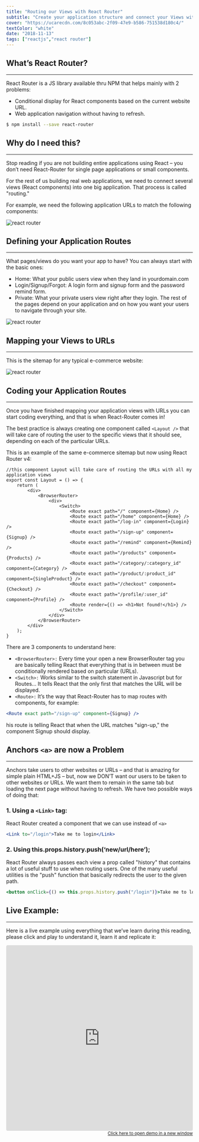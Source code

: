```yaml
---
title: "Routing our Views with React Router"
subtitle: "Create your application structure and connect your Views with React Router"
cover: "https://ucarecdn.com/8c053abc-2f09-47e9-b586-751538d180c4/"
textColor: "white"
date: "2018-11-13"
tags: ["reactjs","react router"]
---
```


## What’s React Router?
***

React Router is a JS library available thru NPM that helps mainly with 2 problems:

+ Conditional display for React components based on the current website URL.
+ Web application navigation without having to refresh.

```bash
$ npm install --save react-router
```

## Why do I need this?
***

Stop reading if you are not building entire applications using React – you don’t need React-Router for single page applications or small components.

For the rest of us building real web applications, we need to connect several views (React components) into one big application. That process is called "routing."

For example, we need the following application URLs to match the following components:

![react router](https://ucarecdn.com/6fd2b44b-598b-4ddb-85ba-9c32b086127f/-/resize/800x/)


## Defining your Application Routes
***

What pages/views do you want your app to have? You can always start with the basic ones:

+ Home: What your public users view when they land in yourdomain.com
+ Login/Signup/Forgot: A login form and signup form and the password remind form.
+ Private: What your private users view right after they login.
The rest of the pages depend on your application and on how you want your users to navigate through your site.

![react router](https://ucarecdn.com/205cd2de-dfae-4712-a5e4-1c922994e60d/-/resize/700x/)

## Mapping your Views to URLs
***

This is the sitemap for any typical e-commerce website:


![react router](https://ucarecdn.com/9021be43-57ae-4667-8c1a-435b8521ce59/-/resize/600x/)

## Coding your Application Routes
***

Once you have finished mapping your application views with URLs you can start coding everything, and that is when React-Router comes in!

The best practice is always creating one component called `<Layout />` that will take care of routing the user to the specific views that it should see, depending on each of the particular URLs.

This is an example of the same e-commerce sitemap but now using React Router v4:

```jsx{numberLines: true}
//this component Layout will take care of routing the URLs with all my application views 
export const Layout = () => {
    return (
        <div>
            <BrowserRouter>
                <div>
                    <Switch>
                        <Route exact path="/" component={Home} />
                        <Route exact path="/home" component={Home} />
                        <Route exact path="/log-in" component={Login} />
                        <Route exact path="/sign-up" component={Signup} />
                        <Route exact path="/remind" component={Remind} />
                        <Route exact path="/products" component={Products} />
                        <Route exact path="/category/:category_id" component={Category} />
                        <Route exact path="/product/:product_id" component={SingleProduct} />
                        <Route exact path="/checkout" component={Checkout} />
                        <Route exact path="/profile/:user_id" component={Profile} />
                        <Route render={() => <h1>Not found!</h1>} />
                    </Switch>
                </div>
            </BrowserRouter>
        </div>
    );
}
```

There are 3 components to understand here:

+ `<BrowserRouter>:` Every time your open a new BrowserRouter tag you are basically telling React that everything that is in between must be conditionally rendered based on particular <Routes> (URLs).
+ `<Switch>:` Works similar to the switch statement in Javascript but for Routes… It tells React that the only first <Route> that matches the URL will be displayed.
+ `<Route>:` It’s the way that React-Router has to map routes with components, for example:

```jsx
<Route exact path="/sign-up" component={Signup} />
```

his route is telling React that when the URL matches "sign-up," the component Signup should display.

## Anchors `<a>` are now a Problem
***

Anchors take users to other websites or URLs – and that is amazing for simple plain HTML+JS – but, now we DON’T want our users to be taken to other websites or URLs.  We want them to remain in the same tab but loading the next page without having to refresh.  We have two possible ways of doing that:

### 1.  Using a `<Link>` tag:

React Router created a component that we can use instead of `<a>`

```jsx
<Link to="/login">Take me to login</Link>
```

### 2. Using this.props.history.push(‘new/url/here’);

   React Router always passes each view a prop called "history" that contains a lot of useful stuff to use when routing users.  One of the many useful utilities is the "push" function that basically redirects the user to the given path.

```jsx
<button onClick={() => this.props.history.push("/login")}>Take me to login</button>
```

## Live Example:
***

Here is a live example using everything that we’ve learn during this reading, please click and play to understand it, learn it and replicate it:

<iframe src="https://codesandbox.io/embed/0okp853rxn?autoresize=1&amp;module=%2Fsrc%2FLayout.jsx&amp;moduleview=1" style="width:100%; height:500px; border:0; border-radius: 4px; overflow:hidden;" sandbox="allow-modals allow-forms allow-popups allow-scripts allow-same-origin"></iframe>

<div align="right"><small><a href="https://codesandbox.io/embed/0okp853rxn?autoresize=1&amp;module=%2Fsrc%2FLayout.jsx&amp;moduleview=1">Click here to open demo in a new window</a></small></div>









